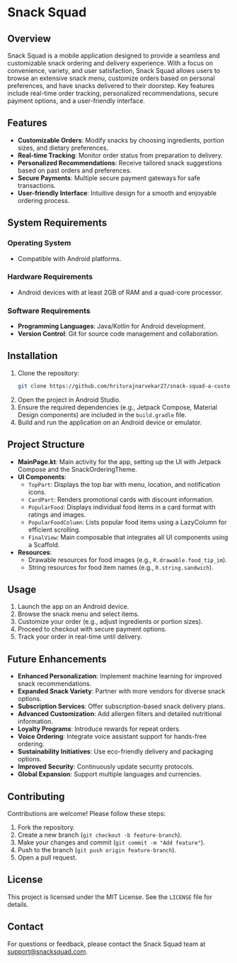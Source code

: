 # Snack Squad

## Overview
Snack Squad is a mobile application designed to provide a seamless and customizable snack ordering and delivery experience. With a focus on convenience, variety, and user satisfaction, Snack Squad allows users to browse an extensive snack menu, customize orders based on personal preferences, and have snacks delivered to their doorstep. Key features include real-time order tracking, personalized recommendations, secure payment options, and a user-friendly interface.

## Features
- **Customizable Orders**: Modify snacks by choosing ingredients, portion sizes, and dietary preferences.
- **Real-time Tracking**: Monitor order status from preparation to delivery.
- **Personalized Recommendations**: Receive tailored snack suggestions based on past orders and preferences.
- **Secure Payments**: Multiple secure payment gateways for safe transactions.
- **User-friendly Interface**: Intuitive design for a smooth and enjoyable ordering process.

## System Requirements
### Operating System
- Compatible with Android platforms.

### Hardware Requirements
- Android devices with at least 2GB of RAM and a quad-core processor.

### Software Requirements
- **Programming Languages**: Java/Kotlin for Android development.
- **Version Control**: Git for source code management and collaboration.

## Installation
1. Clone the repository:
   ```bash
   git clone https://github.com/hriturajnarvekar27/snack-squad-a-customizable-snack-ordering-and-delivery-app
   ```
2. Open the project in Android Studio.
3. Ensure the required dependencies (e.g., Jetpack Compose, Material Design components) are included in the `build.gradle` file.
4. Build and run the application on an Android device or emulator.

## Project Structure
- **MainPage.kt**: Main activity for the app, setting up the UI with Jetpack Compose and the SnackOrderingTheme.
- **UI Components**:
  - `TopPart`: Displays the top bar with menu, location, and notification icons.
  - `CardPart`: Renders promotional cards with discount information.
  - `PopularFood`: Displays individual food items in a card format with ratings and images.
  - `PopularFoodColumn`: Lists popular food items using a LazyColumn for efficient scrolling.
  - `FinalView`: Main composable that integrates all UI components using a Scaffold.
- **Resources**:
  - Drawable resources for food images (e.g., `R.drawable.food_tip_im`).
  - String resources for food item names (e.g., `R.string.sandwich`).

## Usage
1. Launch the app on an Android device.
2. Browse the snack menu and select items.
3. Customize your order (e.g., adjust ingredients or portion sizes).
4. Proceed to checkout with secure payment options.
5. Track your order in real-time until delivery.

## Future Enhancements
- **Enhanced Personalization**: Implement machine learning for improved snack recommendations.
- **Expanded Snack Variety**: Partner with more vendors for diverse snack options.
- **Subscription Services**: Offer subscription-based snack delivery plans.
- **Advanced Customization**: Add allergen filters and detailed nutritional information.
- **Loyalty Programs**: Introduce rewards for repeat orders.
- **Voice Ordering**: Integrate voice assistant support for hands-free ordering.
- **Sustainability Initiatives**: Use eco-friendly delivery and packaging options.
- **Improved Security**: Continuously update security protocols.
- **Global Expansion**: Support multiple languages and currencies.

## Contributing
Contributions are welcome! Please follow these steps:
1. Fork the repository.
2. Create a new branch (`git checkout -b feature-branch`).
3. Make your changes and commit (`git commit -m "Add feature"`).
4. Push to the branch (`git push origin feature-branch`).
5. Open a pull request.

## License
This project is licensed under the MIT License. See the `LICENSE` file for details.

## Contact
For questions or feedback, please contact the Snack Squad team at support@snacksquad.com.
